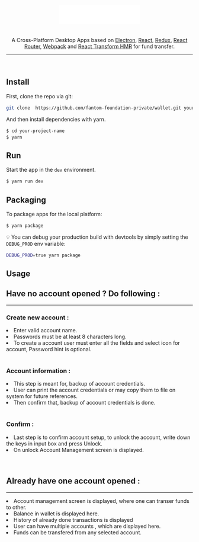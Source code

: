 <div align="center">
<br>
<img src='app/images/icons/fantomLogo.png' />

</div>

<br>

<p align="center">
A Cross-Platform Desktop Apps based on  <a href="http://electron.atom.io/">Electron</a>, <a href="https://facebook.github.io/react/">React</a>, <a href="https://github.com/reactjs/redux">Redux</a>, <a href="https://github.com/reactjs/react-router">React Router</a>, <a href="http://webpack.github.io/docs/">Webpack</a> and <a href="https://github.com/gaearon/react-transform-hmr">React Transform HMR</a> for fund transfer.
</p>

<hr>
<br>


## Install

First, clone the repo via git:

```bash
git clone  https://github.com/fantom-foundation-private/wallet.git your-project-name
```

And then install dependencies with yarn.

```bash
$ cd your-project-name
$ yarn
```

## Run

Start the app in the `dev` environment. 

```bash
$ yarn run dev
```

## Packaging

To package apps for the local platform:

```bash
$ yarn package
```

:bulb: You can debug your production build with devtools by simply setting the `DEBUG_PROD` env variable:

```bash
DEBUG_PROD=true yarn package
```

## Usage

<h2>Have no account opened ? Do following : </h2>
<hr/>
<h3> Create new account : </h3>
<li> Enter valid account name.</li>
<li> Passwords must be at least 8 characters long.</li>
<li> To create a account user must enter all the fields and select icon for account, Password hint is optional. </li>
<br/>

<h3> Account information : </h3>
<li> This step is meant for,  backup of account credentials. </li>
<li> User can print the account credentials or may copy them to file on system for future references.</li>
<li> Then confirm that,  backup of account credentials is done.</li>
<br/>

<h3>Confirm  :</h3>
<li> Last step is to confirm account setup, to unlock the account, write down the keys  in input box and press Unlock. </li>
<li>On unlock Account Management screen is displayed.</li>
<br/><br/>

<h2>Already have one account opened : </h2>
<hr/>
<li>Account management screen is displayed, where one can transer funds to other. </li>
<li>Balance in wallet is displayed here.</li>
<li>History of already done transactions is displayed </li>
<li>User can have multiple accounts , which are displayed here. </li>
<li>Funds can be transfered from any selected account. </li>





